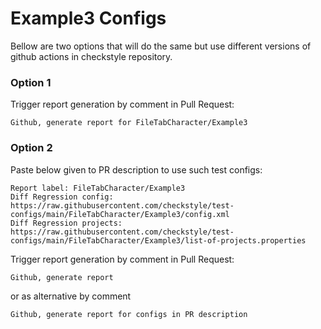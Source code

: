 # Example3 Configs

Bellow are two options that will do the same but use different versions
of github actions in checkstyle repository.


### Option 1
Trigger report generation by comment in Pull Request:
```
Github, generate report for FileTabCharacter/Example3
```

### Option 2

Paste below given to PR description to use such test configs:
```
Report label: FileTabCharacter/Example3
Diff Regression config: https://raw.githubusercontent.com/checkstyle/test-configs/main/FileTabCharacter/Example3/config.xml
Diff Regression projects: https://raw.githubusercontent.com/checkstyle/test-configs/main/FileTabCharacter/Example3/list-of-projects.properties
```

Trigger report generation by comment in Pull Request:
```
Github, generate report
```
or as alternative by comment
```
Github, generate report for configs in PR description
```
